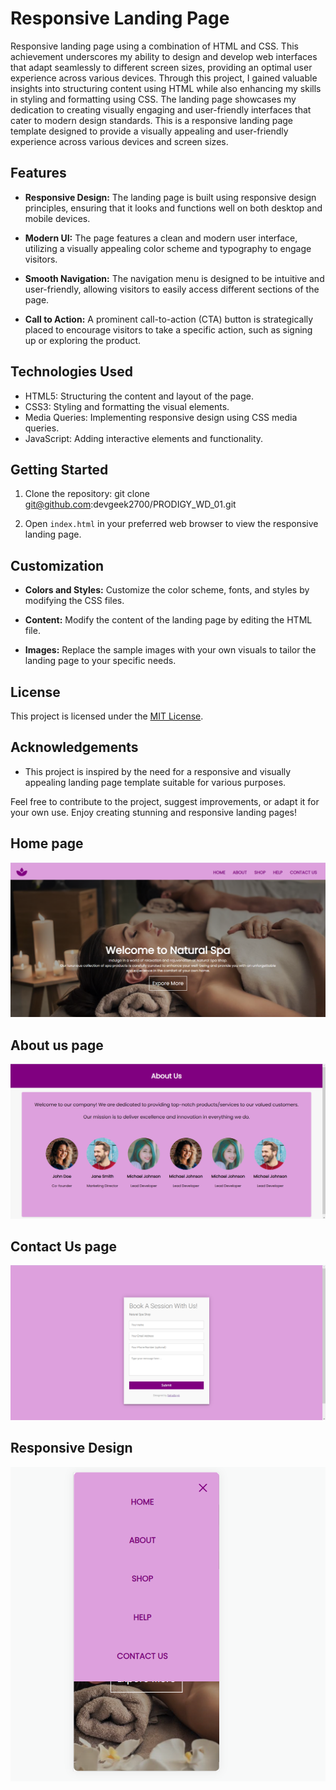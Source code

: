 # Responsive Landing Page

Responsive landing page using a combination of HTML and CSS. This achievement underscores my ability to design and develop web interfaces that adapt seamlessly to different screen sizes, providing an optimal user experience across various devices. Through this project, I gained valuable insights into structuring content using HTML while also enhancing my skills in styling and formatting using CSS. The landing page showcases my dedication to creating visually engaging and user-friendly interfaces that cater to modern design standards. This is a responsive landing page template designed to provide a visually appealing and user-friendly experience across various devices and screen sizes.

## Features

- **Responsive Design:** The landing page is built using responsive design principles, ensuring that it looks and functions well on both desktop and mobile devices.

- **Modern UI:** The page features a clean and modern user interface, utilizing a visually appealing color scheme and typography to engage visitors.

- **Smooth Navigation:** The navigation menu is designed to be intuitive and user-friendly, allowing visitors to easily access different sections of the page.

- **Call to Action:** A prominent call-to-action (CTA) button is strategically placed to encourage visitors to take a specific action, such as signing up or exploring the product.

## Technologies Used

- HTML5: Structuring the content and layout of the page.
- CSS3: Styling and formatting the visual elements.
- Media Queries: Implementing responsive design using CSS media queries.
- JavaScript: Adding interactive elements and functionality.

## Getting Started

1. Clone the repository:
  git clone git@github.com:devgeek2700/PRODIGY_WD_01.git

2. Open `index.html` in your preferred web browser to view the responsive landing page.

## Customization

- **Colors and Styles:** Customize the color scheme, fonts, and styles by modifying the CSS files.

- **Content:** Modify the content of the landing page by editing the HTML file.

- **Images:** Replace the sample images with your own visuals to tailor the landing page to your specific needs.

## License

This project is licensed under the [MIT License](LICENSE).

## Acknowledgements

- This project is inspired by the need for a responsive and visually appealing landing page template suitable for various purposes.

Feel free to contribute to the project, suggest improvements, or adapt it for your own use. Enjoy creating stunning and responsive landing pages!



## Home page

![App Screenshot](https://github.com/devgeek2700/PRODIGY_WD_01/blob/master/output1.png?raw=true)

## About us page

![App Screenshot](https://github.com/devgeek2700/PRODIGY_WD_01/blob/master/output2.png?raw=true)
 
## Contact Us page

![App Screenshot](https://github.com/devgeek2700/PRODIGY_WD_01/blob/master/Output3.png?raw=true)
 
## Responsive Design

![App Screenshot](https://github.com/devgeek2700/PRODIGY_WD_01/blob/master/output4.png?raw=true)
 

